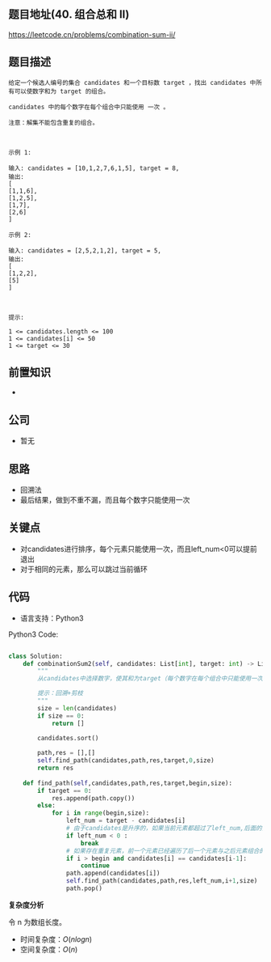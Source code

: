 
## 题目地址(40. 组合总和 II)

https://leetcode.cn/problems/combination-sum-ii/

## 题目描述

```
给定一个候选人编号的集合 candidates 和一个目标数 target ，找出 candidates 中所有可以使数字和为 target 的组合。

candidates 中的每个数字在每个组合中只能使用 一次 。

注意：解集不能包含重复的组合。 

 

示例 1:

输入: candidates = [10,1,2,7,6,1,5], target = 8,
输出:
[
[1,1,6],
[1,2,5],
[1,7],
[2,6]
]

示例 2:

输入: candidates = [2,5,2,1,2], target = 5,
输出:
[
[1,2,2],
[5]
]

 

提示:

1 <= candidates.length <= 100
1 <= candidates[i] <= 50
1 <= target <= 30
```

## 前置知识

- 

## 公司

- 暂无

## 思路
- 回溯法
- 最后结果，做到不重不漏，而且每个数字只能使用一次
## 关键点

-  对candidates进行排序，每个元素只能使用一次，而且left_num<0可以提前退出
-  对于相同的元素，那么可以跳过当前循环

## 代码

- 语言支持：Python3

Python3 Code:

```python

class Solution:
    def combinationSum2(self, candidates: List[int], target: int) -> List[List[int]]:
        """
        从candidates中选择数字，使其和为target（每个数字在每个组合中只能使用一次）

        提示：回溯+剪枝
        """
        size = len(candidates)
        if size == 0:
            return []
        
        candidates.sort()

        path,res = [],[]
        self.find_path(candidates,path,res,target,0,size)
        return res 
    
    def find_path(self,candidates,path,res,target,begin,size):
        if target == 0:
            res.append(path.copy())
        else:
            for i in range(begin,size):
                left_num = target - candidates[i]
                # 由于candidates是升序的，如果当前元素都超过了left_num,后面的元素可以直接舍弃
                if left_num < 0 :
                    break
                # 如果存在重复元素，前一个元素已经遍历了后一个元素与之后元素组合的所有可能
                if i > begin and candidates[i] == candidates[i-1]:
                    continue
                path.append(candidates[i])
                self.find_path(candidates,path,res,left_num,i+1,size)
                path.pop()
```
**复杂度分析**

令 n 为数组长度。

- 时间复杂度：$O(nlogn)$
- 空间复杂度：$O(n)$
